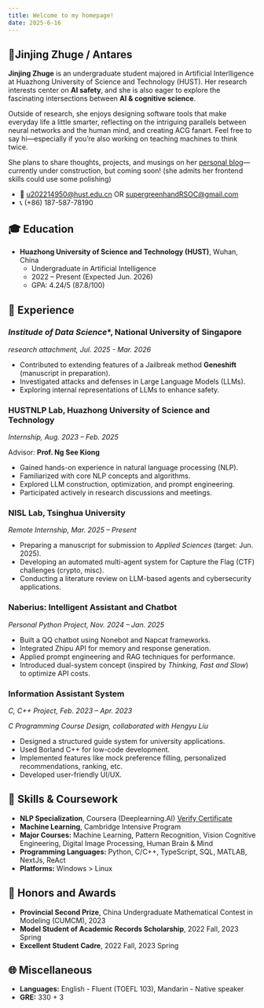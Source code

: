```yaml
---
title: Welcome to my homepage!  
date: 2025-6-16
---
```

## 🦉Jinjing Zhuge / Antares
‍**Jinjing Zhuge** is an undergraduate student majored in Artificial Interlligence at Huazhong University of Science and Technology (HUST). Her research interests center on **AI safety**, and she is also eager to explore the fascinating intersections between **AI & cognitive science**.

Outside of research, she enjoys designing software tools that make everyday life a little smarter, reflecting on the intriguing parallels between neural networks and the human mind, and creating ACG fanart. Feel free to say hi—especially if you’re also working on teaching machines to think twice.

She plans to share thoughts, projects, and musings on her [personal blog](https://sharks-pears-blog.vercel.app/)—currently under construction, but coming soon! (she admits her frontend skills could use some polishing)

- 📧 [u202214950@hust.edu.cn](mailto:u202214950@hust.edu.cn) OR [supergreenhandRSOC@gmail.com](mailto:supergreenhandrsoc@gmail.com)
- 📞 (+86) 187-587-78190

## 🎓 Education
- **Huazhong University of Science and Technology (HUST)**, Wuhan, China
  - Undergraduate in Artificial Intelligence
  - 2022 – Present (Expected Jun. 2026)
  - GPA: 4.24/5 (87.8/100)

## 🧪 Experience

### *Institude of Data Science**, National University of Singapore

*research attachment, Jul. 2025 - Mar. 2026*

- Contributed to extending features of a Jailbreak method **Geneshift** (manuscript in preparation).
- Investigated attacks and defenses in Large Language Models (LLMs).
- Exploring internal representations of LLMs to enhance safety.

### **HUSTNLP Lab**, Huazhong University of Science and Technology

*Internship, Aug. 2023 – Feb. 2025*

Advisor: **Prof. Ng See Kiong**

- Gained hands-on experience in natural language processing (NLP).
- Familiarized with core NLP concepts and algorithms.
- Explored LLM construction, optimization, and prompt engineering.
- Participated actively in research discussions and meetings.


### **NISL Lab**, Tsinghua University

*Remote Internship, Mar. 2025 – Present*

- Preparing a manuscript for submission to *Applied Sciences* (target: Jun. 2025).
- Developing an automated multi-agent system for Capture the Flag (CTF) challenges (crypto, misc).
- Conducting a literature review on LLM-based agents and cybersecurity applications.


### **Naberius: Intelligent Assistant and Chatbot**

*Personal Python Project, Nov. 2024 – Jan. 2025*

- Built a QQ chatbot using Nonebot and Napcat frameworks.
- Integrated Zhipu API for memory and response generation.
- Applied prompt engineering and RAG techniques for performance.
- Introduced dual-system concept (inspired by *Thinking, Fast and Slow*) to optimize API costs.


### **Information Assistant System**

*C, C++ Project, Feb. 2023 – Apr. 2023*

*C Programming Course Design, collaborated with Hengyu Liu*

- Designed a structured guide system for university applications.
- Used Borland C++ for low-code development.
- Implemented features like mock preference filling, personalized recommendations, ranking, etc.
- Developed user-friendly UI/UX.

## 🧠 Skills & Coursework

- **NLP Specialization**, Coursera (Deeplearning.AI)
  [Verify Certificate](https://coursera.org/verify/specialization/D648233UN335)
- **Machine Learning**, Cambridge Intensive Program
- **Major Courses:** Machine Learning, Pattern Recognition, Vision Cognitive Engineering, Digital Image Processing, Human Brain & Mind
- **Programming Languages:** Python, C/C++, TypeScript, SQL, MATLAB, NextJs, ReAct
- **Platforms:** Windows > Linux


## 🏅 Honors and Awards

* **Provincial Second Prize**, China Undergraduate Mathematical Contest in Modeling (CUMCM), 2023
* **Model Student of Academic Records Scholarship**, 2022 Fall, 2023 Spring
* **Excellent Student Cadre**, 2022 Fall, 2023 Spring

## 🌐 Miscellaneous

* **Languages:**
  English - Fluent (TOEFL 103), Mandarin - Native speaker
* **GRE:** 330 + 3

